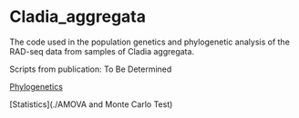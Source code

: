 # Cladia_aggregata
The code used in the population genetics and phylogenetic analysis of the RAD-seq data from samples of Cladia aggregata.

Scripts from publication: To Be Determined

[Phylogenetics](./Phylogenetics)

[Statistics](./AMOVA and Monte Carlo Test)
